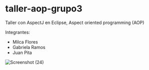 # taller-aop-grupo3
Taller con AspectJ en Eclipse, Aspect oriented programming (AOP)

Integrantes:
* Milca Flores
* Gabriela Ramos
* Juan Pita




![Screenshot (24)](https://user-images.githubusercontent.com/34144827/120685928-0a183900-c466-11eb-8d6a-1bf62177c726.png)
